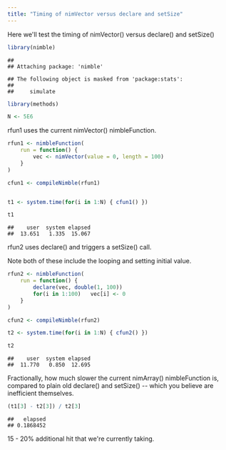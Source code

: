 ```yaml
---
title: "Timing of nimVector versus declare and setSize"
---
```


Here we'll test the timing of nimVector() versus declare() and setSize()


```r
library(nimble)
```

```
## 
## Attaching package: 'nimble'
```

```
## The following object is masked from 'package:stats':
## 
##     simulate
```

```r
library(methods)

N <- 5E6
```



rfun1 uses the current nimVector() nimbleFunction.



```r
rfun1 <- nimbleFunction(
    run = function() {
        vec <- nimVector(value = 0, length = 100)
    }
)

cfun1 <- compileNimble(rfun1)


t1 <- system.time(for(i in 1:N) { cfun1() })

t1
```

```
##    user  system elapsed 
##  13.651   1.335  15.067
```

rfun2 uses declare() and triggers a setSize() call.

Note both of these include the looping and setting initial value.


```r
rfun2 <- nimbleFunction(
    run = function() {
        declare(vec, double(1, 100))
        for(i in 1:100)   vec[i] <- 0
    }
)

cfun2 <- compileNimble(rfun2)

t2 <- system.time(for(i in 1:N) { cfun2() })

t2
```

```
##    user  system elapsed 
##  11.770   0.850  12.695
```

Fractionally, how much slower the current nimArray() nimbleFunction is, compared
to plain old declare() and setSize() -- which you believe are
inefficient themselves.



```r
(t1[3] - t2[3]) / t2[3]
```

```
##   elapsed 
## 0.1868452
```

15 - 20% additional hit that we're currently taking.


